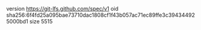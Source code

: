 version https://git-lfs.github.com/spec/v1
oid sha256:6f4fd25a095bae73710dac1808cf1f43b057ac71ec89ffe3c394344925000bd1
size 5515

